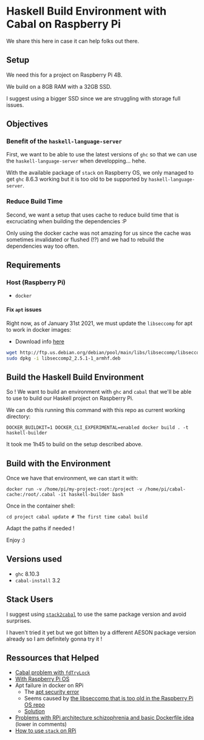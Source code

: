 # Haskell Build Environment with Cabal on Raspberry Pi

We share this here in case it can help folks out there.


## Setup

We need this for a project on Raspberry Pi 4B.

We build on a 8GB RAM with a 32GB SSD.

I suggest using a bigger SSD since we are struggling with storage full issues.


## Objectives

### Benefit of the `haskell-language-server`

First, we want to be able to use the latest versions of `ghc` so that we can use the `haskell-language-server` when developping... hehe.

With the available package of `stack` on Raspberry OS, we only managed to get `ghc` 8.6.3 working but it is too old to be supported by `haskell-language-server`.


### Reduce Build Time

Second, we want a setup that uses cache to reduce build time that is excruciating when building the dependencies :P

Only using the docker cache was not amazing for us since the cache was sometimes invalidated or flushed (!?) and we had to rebuild the dependencies way too often.


## Requirements

### Host (Raspberry Pi)

* `docker`

#### Fix `apt` issues

Right now, as of January 31st 2021, we must update the `libseccomp` for apt to work in docker images:

* Download info [here](https://packages.debian.org/sid/armhf/libseccomp2/download)

```bash
wget http://ftp.us.debian.org/debian/pool/main/libs/libseccomp/libseccomp2_2.5.1-1_armhf.deb
sudo dpkg -i libseccomp2_2.5.1-1_armhf.deb
```


## Build the Haskell Build Environment

So ! We want to build an environment with `ghc` and `cabal` that we'll be able to use to build our Haskell project on Raspberry Pi.

We can do this running this command with this repo as current working directory:

`DOCKER_BUILDKIT=1 DOCKER_CLI_EXPERIMENTAL=enabled docker build . -t haskell-builder`

It took me 1h45 to build on the setup described above.


## Build with the Environment

Once we have that environment, we can start it with:

`docker run -v /home/pi/my-project-root:/project -v /home/pi/cabal-cache:/root/.cabal -it haskell-builder bash`

Once in the container shell:

`cd project
cabal update # The first time
cabal build
`

Adapt the paths if needed !

Enjoy :)


## Versions used

* `ghc` 8.10.3
* `cabal-install` 3.2


## Stack Users

I suggest using [`stack2cabal`](https://hackage.haskell.org/package/stack2cabal) to use the same package version and avoid surprises.

I haven't tried it yet but we got bitten by a different AESON package version already so I am definitely gonna try it !


## Ressources that Helped

* [Cabal problem with `fdTryLock`](https://github.com/haskell/cabal/issues/6602)
* [With Raspberry Pi OS](https://gitlab.haskell.org/ghc/ghc/-/issues/17856)
* Apt failure in docker on RPi
    * The [apt security error](https://github.com/debuerreotype/docker-debian-artifacts/issues/101)
    * Seems caused by [the libseccomp that is too old in the Raspberry Pi OS repo](https://github.com/debuerreotype/docker-debian-artifacts/issues/97)
    * [Solution](https://stackoverflow.com/a/64463211/3687661)
* [Problems with RPi architecture schizophrenia and basic Dockerfile idea](https://gitlab.haskell.org/ghc/ghc/-/issues/17856) (lower in comments)
* [How to use `stack` on RPi](https://svejcar.dev/posts/2019/09/23/haskell-on-raspberry-pi-4/#solving-troubles-with-ghc)


